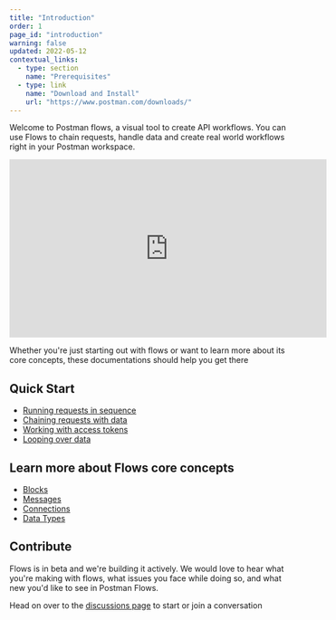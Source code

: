 ```yaml
---
title: "Introduction"
order: 1
page_id: "introduction"
warning: false
updated: 2022-05-12
contextual_links:
  - type: section
    name: "Prerequisites"
  - type: link
    name: "Download and Install"
    url: "https://www.postman.com/downloads/"
---
```


Welcome to Postman flows, a visual tool to create API workflows. You can use Flows to chain requests, handle data and create real world workflows right in your Postman workspace.

<iframe width="560" height="315" src="https://www.youtube.com/embed/4Yr9CG8Pp14" title="YouTube video player" frameborder="0" allow="accelerometer; autoplay; clipboard-write; encrypted-media; gyroscope; picture-in-picture" allowfullscreen></iframe>

Whether you're just starting out with flows or want to learn more about its core concepts, these documentations should help you get there

## Quick Start

- [Running requests in sequence](getting-started/running-requests-in-sequence.md)
- [Chaining requests with data](https://www.notion.so/Chaining-requests-with-data-42df05f9945d4a24bf656229314b176f)
- [Working with access tokens](https://www.notion.so/Working-with-access-tokens-ebf57f77d92a4b0f9a84ed0a37aac06d)
- [Looping over data](https://www.notion.so/Looping-66ae595185714b01ad989811ef68978d)

## Learn more about Flows core concepts

- [Blocks](https://www.notion.so/Blocks-858667c9747e4918a2d12c89e31136fd)
- [Messages](https://www.notion.so/Messages-929f3acc3e504ef596ce59fd8972a4a2)
- [Connections](https://www.notion.so/Connections-12d476153198490dbf8d2564e697f253)
- [Data Types](https://www.notion.so/Data-Types-a727e3c67eed4e2aaab1d8ba8e419db6)

## **Contribute**

Flows is in beta and we're building it actively. We would love to hear what you're making with flows, what issues you face while doing so, and what new you'd like to see in Postman Flows.

Head on over to the [discussions page](https://github.com/postmanlabs/postman-flows/discussions) to start or join a conversation
